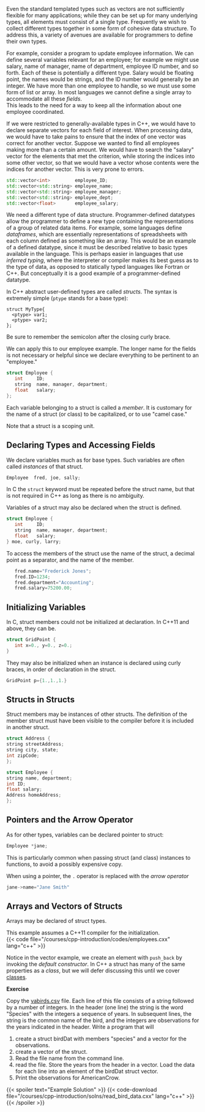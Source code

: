 Even the standard templated types such as vectors are not sufficiently flexible for many applications; while they can be set up for many underlying types, all elements must consist of a single type.  Frequently we wish to collect different types together in some form of cohesive data structure.  To address this, a variety of avenues are available for programmers to define their own types.

For example, consider a program to update employee information.  We can define several variables relevant for an employee; for example we might use salary, name of manager, name of department, employee ID number, and so forth.  Each of these is potentially a different type.  Salary would be floating point, the names would be strings, and the ID number would generally be an integer.  We have more than one employee to handle, so we must use some form of list or array.  In most languages we cannot define a single array to accommodate all these _fields_.  
This leads to the need for a way to keep all the information about one employee coordinated.

If we were restricted to generally-available types in C++, we would have to declare separate vectors for each field of interest.  When processing data, we would have to take pains to ensure that the index of one vector was correct for another vector.  Suppose we wanted to find all employees making more than a certain amount.  We would have to search the "salary" vector for the elements that met the criterion, while storing the indices into some other vector, so that we would have a vector whose contents were the indices for another vector.  This is very prone to errors. 
```c++
std::vector<int>         employee_ID;
std::vector<std::string> employee_name;
std::vector<std::string> employee_manager;
std::vector<std::string> employee_dept;
std::vector<float>       employee_salary;
```
We need a different type of data structure.  Programmer-defined datatypes allow the programmer to define a new type containing the representations of a group of related data items.
For example, some languages define _dataframes_, which are essentially representations of spreadsheets with each column defined as something like an array. This would be an example of a defined datatype, since it must be described relative to basic types available in the language.  This is perhaps easier in languages that use _inferred typing_, where the interpreter or compiler makes its best guess as to the type of data, as opposed to statically typed languages like Fortran or C++.  But conceptually it is a good example of a programmer-defined datatype.

In C++ abstract user-defined types are called _structs_.
The syntax is extremely simple (`ptype` stands for a base type):
```no-highlight
struct MyType{
  <ptype> var1;
  <ptype> var2;
};
```
Be sure to remember the semicolon after the closing curly brace.

We can apply this to our employee example.  The longer name for the fields is not necessary or helpful since we declare everything to be pertinent to an "employee."
```c++
struct Employee {
   int     ID;
   string  name, manager, department;
   float   salary;
};
```

Each variable belonging to a struct is called a _member_.
It is customary for the name of a struct (or class) to be capitalized, or to use "camel case."

Note that a struct is a scoping unit.

## Declaring Types and Accessing Fields

We declare variables much as for base types.  Such variables are often called _instances_ of that struct.

```c++
Employee  fred, joe, sally;
```
In C the `struct` keyword must be repeated before the struct name, but that is not required in C++ as long as there is no ambiguity.

Variables of a struct may also be declared when the struct is defined.
```c++
struct Employee {
   int     ID;
   string  name, manager, department;
   float   salary;
} moe, curly, larry;
```
To access the members of the struct use the name of the struct, a decimal point as a separator, and the name of the member.

```c++
   fred.name="Frederick Jones";
   fred.ID=1234;
   fred.department="Accounting";
   fred.salary=75200.00;
```

## Initializing Variables

In C, struct members could not be initialized at declaration.  In C++11 and above, they can be.

```c++
struct GridPoint {
   int x=0., y=0., z=0.;
}
```
They may also be initialized when an instance is declared using curly braces, in order of declaration in the struct.
```c++
GridPoint p={1.,1.,1.}
```

## Structs in Structs

Struct members may be instances of other structs.  The definition of the member struct must have been visible to the compiler before it is included in another struct.
```c++
struct Address {
string streetAddress;
string city, state;
int zipCode;
};

struct Employee {
string name, department;
int ID;
float salary;
Address homeAddress;
};
```

## Pointers and the Arrow Operator

As for other types, variables can be declared pointer to struct:
```c++
Employee *jane;
```
This is particularly common when passing struct (and class) instances to functions, to avoid a possibly expensive copy.

When using a pointer, the `.` operator is replaced with the _arrow operator_
```c++
jane->name="Jane Smith"
```

## Arrays and Vectors of Structs

Arrays may be declared of struct types.

This example assumes a C++11 compiler for the initialization.  
{{< code file="/courses/cpp-introduction/codes/employees.cxx" lang="c++" >}}

Notice in the vector example, we create an element with `push_back` by invoking the _default constructor_.  In C++ a struct has many of the same properties as a _class_, but we will defer discussing this until we cover [classes](/courses/cpp-introduction/classes).

**Exercise**

Copy the [vabirds.csv](/data/vabirds.csv) file. Each line of this file consists of a string followed by a number of integers.  In the header (one line) the string is the word "Species" with the integers a sequence of years.  In subsequent lines, the string is the common name of the bird, and the integers are observations for the years indicated in the header.  Write a program that will
1. create a struct birdDat with members "species" and a vector for the observations.
2. create a vector of the struct.
3. Read the file name from the command line.
4. read the file.  Store the years from the header in a vector.  Load the data for each line into an element of the birdDat struct vector.    
5. Print the observations for AmericanCrow.

{{< spoiler text="Example Solution" >}}
{{< code-download file="/courses/cpp-introduction/solns/read_bird_data.cxx" lang="c++" >}}
{{< /spoiler >}}

